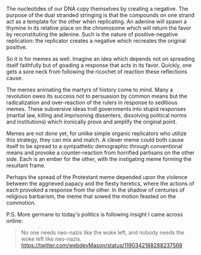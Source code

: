 The nucleotides of our DNA copy themselves by creating a negative. The purpose of the dual stranded stringing is that the compounds on one strand act as a template for the other when replicating. An adenine will spawn a thymine in its relative place on the chromosome which will return the favor by reconstituting the adenine. Such is the nature of positive-negative replication: the replicator creates a negative which recreates the original positive.  

So it is for memes as well. Imagine an idea which depends not on spreading itself faithfully but of goading a response that acts in its favor. Quickly, one gets a sore neck from following the ricochet of reaction these reflections cause.

The memes animating the martyrs of history come to mind. Many a revolution owes its success not to persuasion by common means but the radicalization and over-reaction of the rulers in response to seditious memes. These subversive ideas troll governments into stupid responses (martial law, killing and imprisoning dissenters, dissolving political norms and institutions) which ironically prove and amplify the original point.

Memes are not done yet, for unlike simple organic replicators who utilize this strategy, they can mix and match. A clever meme could both cause itself to be spread to a sympathetic demographic through conventional means and provoke a counter-reaction from horrified partisans on the other side. Each is an ember for the other, with the instigating meme forming the resultant frame.

Perhaps the spread of the Protestant meme depended upon the violence between the aggrieved papacy and the fiesty heretics, where the actions of each provoked a response from the other. In the shadow of centuries of religious barbarism, the meme that sowed the motion feasted on the commotion.

P.S. More germane to today's politics is following insight I came across online:

> No one needs neo-nazis like the woke left, and nobody needs the woke left like neo-nazis.
> https://twitter.com/webdevMason/status/1190342188288237568
